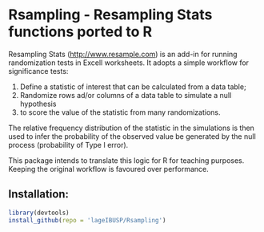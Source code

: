 # Rsampling - Resampling Stats functions ported to R

Resampling Stats (http://www.resample.com) is an add-in for running randomization tests in Excell worksheets.
It adopts a simple workflow for significance tests:
1. Define a statistic of interest that can be calculated from a data table;
2. Randomize rows ad/or columns of a data table to simulate a null hypothesis
3. to score the value of the statistic from many randomizations.

The relative frequency distribution of the statistic in the simulations is then used
to infer the probability of the observed value be generated by the null process
(probability of Type I error).

This package intends to translate this logic for R for teaching purposes.
Keeping the original workflow is favoured over performance.

## Installation:

```r
library(devtools)
install_github(repo = 'lageIBUSP/Rsampling')
```
